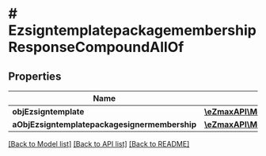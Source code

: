 # # EzsigntemplatepackagemembershipResponseCompoundAllOf

## Properties

Name | Type | Description | Notes
------------ | ------------- | ------------- | -------------
**objEzsigntemplate** | [**\eZmaxAPI\Model\EzsigntemplateResponseCompound**](EzsigntemplateResponseCompound.md) |  |
**aObjEzsigntemplatepackagesignermembership** | [**\eZmaxAPI\Model\EzsigntemplatepackagesignermembershipResponseCompound[]**](EzsigntemplatepackagesignermembershipResponseCompound.md) |  |

[[Back to Model list]](../../README.md#models) [[Back to API list]](../../README.md#endpoints) [[Back to README]](../../README.md)
